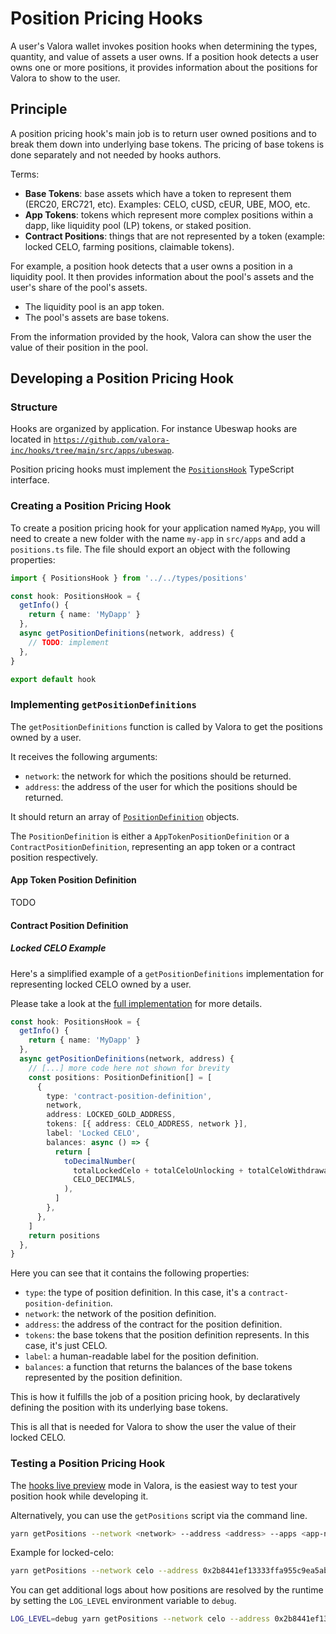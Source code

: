 # Position Pricing Hooks

A user's Valora wallet invokes position hooks when determining the types, quantity, and value of assets a user owns. If a position hook detects a user owns one or more positions, it provides information about the positions for Valora to show to the user.

## Principle

A position pricing hook's main job is to return user owned positions and to break them down into underlying base tokens. The pricing of base tokens is done separately and not needed by hooks authors.

Terms:

- **Base Tokens**: base assets which have a token to represent them (ERC20, ERC721, etc). Examples: CELO, cUSD, cEUR, UBE, MOO, etc.
- **App Tokens**: tokens which represent more complex positions within a dapp, like liquidity pool (LP) tokens, or staked position.
- **Contract Positions**: things that are not represented by a token (example: locked CELO, farming positions, claimable tokens).

For example, a position hook detects that a user owns a position in a liquidity pool. It then provides information about the pool's assets and the user's share of the pool's assets.

- The liquidity pool is an app token.
- The pool's assets are base tokens.

From the information provided by the hook, Valora can show the user the value of their position in the pool.

## Developing a Position Pricing Hook

### Structure

Hooks are organized by application. For instance Ubeswap hooks are located in [`https://github.com/valora-inc/hooks/tree/main/src/apps/ubeswap`](https://github.com/valora-inc/hooks/tree/main/src/apps/ubeswap).

Position pricing hooks must implement the [`PositionsHook`](https://github.com/valora-inc/hooks/blob/main/src/types/positions.ts) TypeScript interface.

### Creating a Position Pricing Hook

To create a position pricing hook for your application named `MyApp`, you will need to create a new folder with the name `my-app` in `src/apps` and add a `positions.ts` file. The file should export an object with the following properties:

```ts
import { PositionsHook } from '../../types/positions'

const hook: PositionsHook = {
  getInfo() {
    return { name: 'MyDapp' }
  },
  async getPositionDefinitions(network, address) {
    // TODO: implement
  },
}

export default hook
```

### Implementing `getPositionDefinitions`

The `getPositionDefinitions` function is called by Valora to get the positions owned by a user.

It receives the following arguments:

- `network`: the network for which the positions should be returned.
- `address`: the address of the user for which the positions should be returned.

It should return an array of [`PositionDefinition`](https://github.com/valora-inc/hooks/blob/main/src/types/positions.ts) objects.

The `PositionDefinition` is either a `AppTokenPositionDefinition` or a `ContractPositionDefinition`, representing an app token or a contract position respectively.

#### App Token Position Definition

TODO

#### Contract Position Definition

##### Locked CELO Example

Here's a simplified example of a `getPositionDefinitions` implementation for representing locked CELO owned by a user.

Please take a look at the [full implementation](https://github.com/valora-inc/hooks/blob/main/src/apps/locked-celo/positions.ts) for more details.

```ts
const hook: PositionsHook = {
  getInfo() {
    return { name: 'MyDapp' }
  },
  async getPositionDefinitions(network, address) {
    // [...] more code here not shown for brevity
    const positions: PositionDefinition[] = [
      {
        type: 'contract-position-definition',
        network,
        address: LOCKED_GOLD_ADDRESS,
        tokens: [{ address: CELO_ADDRESS, network }],
        label: 'Locked CELO',
        balances: async () => {
          return [
            toDecimalNumber(
              totalLockedCelo + totalCeloUnlocking + totalCeloWithdrawable,
              CELO_DECIMALS,
            ),
          ]
        },
      },
    ]
    return positions
  },
}
```

Here you can see that it contains the following properties:

- `type`: the type of position definition. In this case, it's a `contract-position-definition`.
- `network`: the network of the position definition.
- `address`: the address of the contract for the position definition.
- `tokens`: the base tokens that the position definition represents. In this case, it's just CELO.
- `label`: a human-readable label for the position definition.
- `balances`: a function that returns the balances of the base tokens represented by the position definition.

This is how it fulfills the job of a position pricing hook, by declaratively defining the position with its underlying base tokens.

This is all that is needed for Valora to show the user the value of their locked CELO.

### Testing a Position Pricing Hook

The [hooks live preview](live-preview.md) mode in Valora, is the easiest way to test your position hook while developing it.

Alternatively, you can use the `getPositions` script via the command line.

```sh
yarn getPositions --network <network> --address <address> --apps <app-name>[,<app-name2>]
```

Example for locked-celo:

```sh
yarn getPositions --network celo --address 0x2b8441ef13333ffa955c9ea5ab5b3692da95260d --apps locked-celo
```

You can get additional logs about how positions are resolved by the runtime by setting the `LOG_LEVEL` environment variable to `debug`.

```sh
LOG_LEVEL=debug yarn getPositions --network celo --address 0x2b8441ef13333ffa955c9ea5ab5b3692da95260d --apps locked-celo
```

